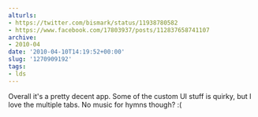 ```yaml
---
alturls:
- https://twitter.com/bismark/status/11938780582
- https://www.facebook.com/17803937/posts/112837658741107
archive:
- 2010-04
date: '2010-04-10T14:19:52+00:00'
slug: '1270909192'
tags:
- lds
---
```


Overall it's a pretty decent app. Some of the custom UI stuff is quirky, but I love the multiple tabs. No music for hymns though? :(


